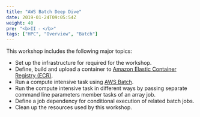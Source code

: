 ```yaml
---
title: "AWS Batch Deep Dive"
date: 2019-01-24T09:05:54Z
weight: 40
pre: "<b>II ⁃ </b>"
tags: ["HPC", "Overview", "Batch"]
---
```


This workshop includes the following major topics:

- Set up the infrastructure for required for the workshop.
- Define, build and upload a container to [Amazon Elastic Container Registry (ECR)](hhttps://aws.amazon.com/ecr/).
- Run a compute intensive task using [AWS Batch](https://aws.amazon.com/batch/).
- Run the compute intensive task in different ways by passing separate command line parameters member tasks of an array job.
- Define a job dependency for conditional execution of related batch jobs.
- Clean up the resources used by this workshop.
